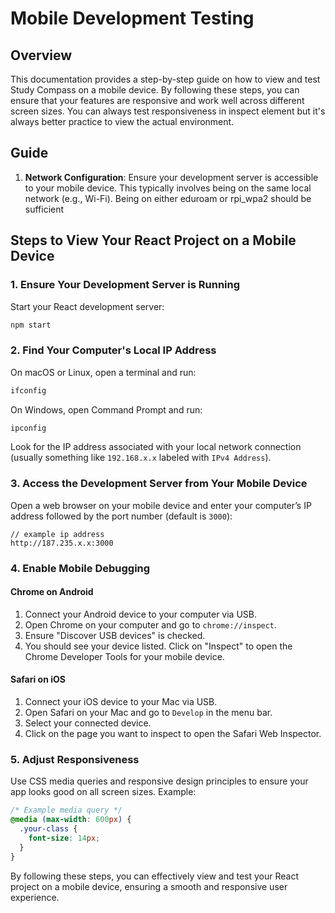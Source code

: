 # Mobile Development Testing

## **Overview**

This documentation provides a step-by-step guide on how to view and test Study Compass on a mobile device. By following these steps, you can ensure that your features are responsive and work well across different screen sizes. You can always test responsiveness in inspect element but it's always better practice to view the actual environment.

## **Guide**

1. **Network Configuration**: Ensure your development server is accessible to your mobile device. This typically involves being on the same local network (e.g., Wi-Fi). Being on either eduroam or rpi_wpa2 should be sufficient

## **Steps to View Your React Project on a Mobile Device**

### **1. Ensure Your Development Server is Running**
Start your React development server:
```bash
npm start
```

### **2. Find Your Computer's Local IP Address**
On macOS or Linux, open a terminal and run:
```bash
ifconfig
```
On Windows, open Command Prompt and run:
```bash
ipconfig
```
Look for the IP address associated with your local network connection (usually something like `192.168.x.x` labeled with `IPv4 Address`).

### **3. Access the Development Server from Your Mobile Device**
Open a web browser on your mobile device and enter your computer’s IP address followed by the port number (default is `3000`):
```
// example ip address
http://187.235.x.x:3000
```

### **4. Enable Mobile Debugging**
#### **Chrome on Android**
1. Connect your Android device to your computer via USB.
2. Open Chrome on your computer and go to `chrome://inspect`.
3. Ensure "Discover USB devices" is checked.
4. You should see your device listed. Click on "Inspect" to open the Chrome Developer Tools for your mobile device.

#### **Safari on iOS**
1. Connect your iOS device to your Mac via USB.
2. Open Safari on your Mac and go to `Develop` in the menu bar.
3. Select your connected device.
4. Click on the page you want to inspect to open the Safari Web Inspector.

### **5. Adjust Responsiveness**
Use CSS media queries and responsive design principles to ensure your app looks good on all screen sizes. Example:
```css
/* Example media query */
@media (max-width: 600px) {
  .your-class {
    font-size: 14px;
  }
}
```

By following these steps, you can effectively view and test your React project on a mobile device, ensuring a smooth and responsive user experience.